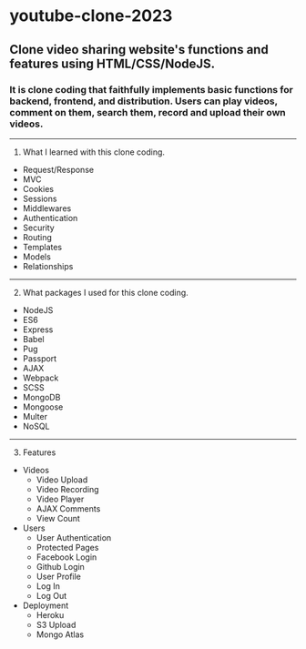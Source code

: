 # youtube-clone-2023
## Clone video sharing website's functions and features using HTML/CSS/NodeJS.
### It is clone coding that faithfully implements basic functions for backend, frontend, and distribution. Users can play videos, comment on them, search them, record and upload their own videos.
------------

1. What I learned with this clone coding.
  + Request/Response
  + MVC
  + Cookies
  + Sessions
  + Middlewares
  + Authentication
  + Security
  + Routing
  + Templates  
  + Models
  + Relationships
------------

2. What packages I used for this clone coding.
  + NodeJS
  + ES6
  + Express
  + Babel
  + Pug
  + Passport
  + AJAX
  + Webpack
  + SCSS
  +  MongoDB
  +  Mongoose
  +  Multer
  +  NoSQL
------------

3. Features
  + Videos
    + Video Upload
    + Video Recording
    + Video Player
    + AJAX Comments
    + View Count
  + Users
    + User Authentication
    + Protected Pages
    + Facebook Login
    + Github Login
    + User Profile
    + Log In
    + Log Out
  + Deployment
    + Heroku
    + S3 Upload
    + Mongo Atlas
